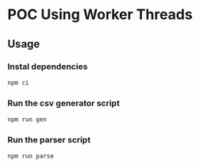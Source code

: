 # POC Using Worker Threads

## Usage

### Instal dependencies
```bash
npm ci
```

### Run the csv generator script
```bash
npm run gen
```

### Run the parser script
```bash
npm run parse
```


